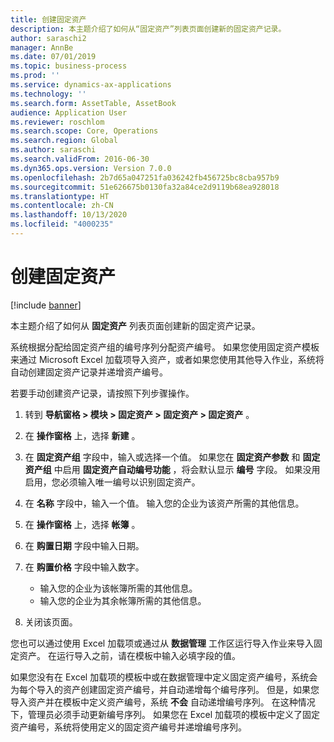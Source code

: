 ```yaml
---
title: 创建固定资产
description: 本主题介绍了如何从“固定资产”列表页面创建新的固定资产记录。
author: saraschi2
manager: AnnBe
ms.date: 07/01/2019
ms.topic: business-process
ms.prod: ''
ms.service: dynamics-ax-applications
ms.technology: ''
ms.search.form: AssetTable, AssetBook
audience: Application User
ms.reviewer: roschlom
ms.search.scope: Core, Operations
ms.search.region: Global
ms.author: saraschi
ms.search.validFrom: 2016-06-30
ms.dyn365.ops.version: Version 7.0.0
ms.openlocfilehash: 2b7d65a047251fa036242fb456725bc8cba957b9
ms.sourcegitcommit: 51e626675b0130fa32a84ce2d9119b68ea928018
ms.translationtype: HT
ms.contentlocale: zh-CN
ms.lasthandoff: 10/13/2020
ms.locfileid: "4000235"
---
```

# <a name="create-a-fixed-asset"></a>创建固定资产

[!include [banner](../../includes/banner.md)]

本主题介绍了如何从 **固定资产** 列表页面创建新的固定资产记录。

系统根据分配给固定资产组的编号序列分配资产编号。 如果您使用固定资产模板来通过 Microsoft Excel 加载项导入资产，或者如果您使用其他导入作业，系统将自动创建固定资产记录并递增资产编号。

若要手动创建资产记录，请按照下列步骤操作。

1. 转到 **导航窗格 \> 模块 \> 固定资产 \> 固定资产 \> 固定资产** 。
2. 在 **操作窗格** 上，选择 **新建** 。
3. 在 **固定资产组** 字段中，输入或选择一个值。 如果您在 **固定资产参数** 和 **固定资产组** 中启用 **固定资产自动编号功能** ，将会默认显示 **编号** 字段。 如果没用启用，您必须输入唯一编号以识别固定资产。
4. 在 **名称** 字段中，输入一个值。 输入您的企业为该资产所需的其他信息。
5. 在 **操作窗格** 上，选择 **帐簿** 。
6. 在 **购置日期** 字段中输入日期。
7. 在 **购置价格** 字段中输入数字。

    - 输入您的企业为该帐簿所需的其他信息。
    - 输入您的企业为其余帐簿所需的其他信息。

8. 关闭该页面。

您也可以通过使用 Excel 加载项或通过从 **数据管理** 工作区运行导入作业来导入固定资产。 在运行导入之前，请在模板中输入必填字段的值。

如果您没有在 Excel 加载项的模板中或在数据管理中定义固定资产编号，系统会为每个导入的资产创建固定资产编号，并自动递增每个编号序列。 但是，如果您导入资产并在模板中定义资产编号，系统 **不会** 自动递增编号序列。 在这种情况下，管理员必须手动更新编号序列。 如果您在 Excel 加载项的模板中定义了固定资产编号，系统将使用定义的固定资产编号并递增编号序列。
